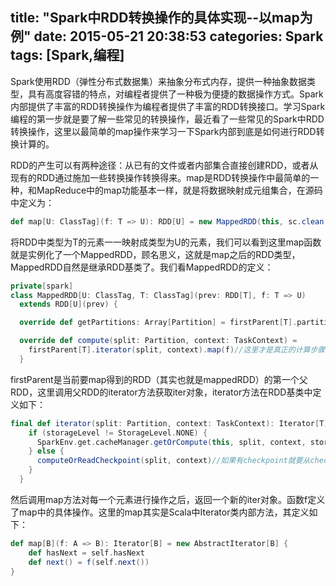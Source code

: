 title: "Spark中RDD转换操作的具体实现--以map为例"
date: 2015-05-21 20:38:53
categories: Spark
tags: [Spark,编程]
---

Spark使用RDD（弹性分布式数据集）来抽象分布式内存，提供一种抽象数据类型，具有高度容错的特点，对编程者提供了一种极为便捷的数据操作方式。Spark内部提供了丰富的RDD转换操作为编程者提供了丰富的RDD转换接口。学习Spark编程的第一步就是要了解一些常见的转换操作，最近看了一些常见的Spark中RDD转换操作，这里以最简单的map操作来学习一下Spark内部到底是如何进行RDD转换计算的。
<!--more-->

RDD的产生可以有两种途径：从已有的文件或者内部集合直接创建RDD，或者从现有的RDD通过施加一些转换操作转换得来。map是RDD转换操作中最简单的一种，和MapReduce中的map功能基本一样，就是将数据映射成元组集合，在源码中定义为：
```scala
def map[U: ClassTag](f: T => U): RDD[U] = new MappedRDD(this, sc.clean(f))
```

将RDD中类型为T的元素一一映射成类型为U的元素，我们可以看到这里map函数就是实例化了一个MappedRDD，顾名思义，这就是map之后的RDD类型，MappedRDD自然是继承RDD基类了。我们看MappedRDD的定义：
```scala
private[spark]
class MappedRDD[U: ClassTag, T: ClassTag](prev: RDD[T], f: T => U)
  extends RDD[U](prev) {

  override def getPartitions: Array[Partition] = firstParent[T].partitions//获取firstParent分区信息

  override def compute(split: Partition, context: TaskContext) =
    firstParent[T].iterator(split, context).map(f)//这里才是真正的计算步骤
  }
```
firstParent是当前要map得到的RDD（其实也就是mappedRDD）的第一个父RDD，这里调用父RDD的iterator方法获取iter对象，iterator方法在RDD基类中定义如下：

```scala
final def iterator(split: Partition, context: TaskContext): Iterator[T] = {
    if (storageLevel != StorageLevel.NONE) {
      SparkEnv.get.cacheManager.getOrCompute(this, split, context, storageLevel)//判断当前分区是否存在
    } else {
      computeOrReadCheckpoint(split, context)//如果有checkpoint就要从checkpoint恢复，否则就直接计算
    }
  }
```

然后调用map方法对每一个元素进行操作之后，返回一个新的iter对象。函数f定义了map中的具体操作。这里的map其实是Scala中Iterator类内部方法，其定义如下：
```scala
def map[B](f: A => B): Iterator[B] = new AbstractIterator[B] {
    def hasNext = self.hasNext
    def next() = f(self.next())
}
```